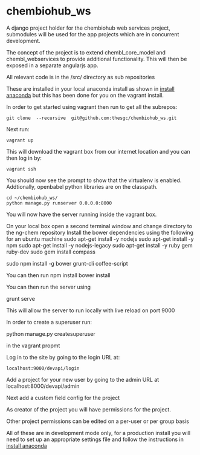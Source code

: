 chembiohub_ws
=============

A django project holder for the chembiohub web services project, submodules will be used for the app projects which are in concurrent development.

The concept of the project is to extend chembl_core_model and chembl_webservices to provide additional functionality. This will then be exposed in a separate angularjs app.

All relevant code is in the /src/ directory as sub repositories

These are installed in your local anaconda install as shown in  [install anaconda](install_anaconda.rst) but this has been done for you on the vagrant install.

In order to get started using vagrant then run to get all the subrepos:

    git clone  --recursive  git@github.com:thesgc/chembiohub_ws.git
  
Next run:

    vagrant up
  
This will download the vagrant box from our internet location and you can then log in by:

    vagrant ssh
  
You should now see the prompt to show that the  virtualenv is enabled. Addtionally, openbabel python libraries are on the classpath.

    cd ~/chembiohub_ws/
    python manage.py runserver 0.0.0.0:8000

You will now have the server running inside the vagrant box.

On your local box open a second terminal window and change directory to the ng-chem repository
Install the bower dependencies using the following for an ubuntu machine
   sudo apt-get install -y nodejs
  sudo apt-get install -y npm
  sudo apt-get install -y nodejs-legacy
  sudo apt-get install -y ruby gem ruby-dev
  sudo gem install compass

  sudo npm install -g bower grunt-cli coffee-script

You can then run
   npm install
   bower install

You can then run the server using

   grunt serve
   
This will allow the server to run locally with live reload on port 9000

In order to create a superuser run:

   python manage.py createsuperuser
   
in the vagrant propmt

Log in to the site by going to the login URL at:

    localhost:9000/devapi/login

Add a project for your new user by going to the admin URL at
    localhost:8000/devapi/admin

Next add a custom field config for the project

As creator of the project you will have permissions for the project.

Other project permissions can be edited on a per-user or per group basis




All of these are in development mode only, for a production install you will need to set up an appropriate settings file and follow the instructions in [install anaconda](install_anaconda.rst) 


